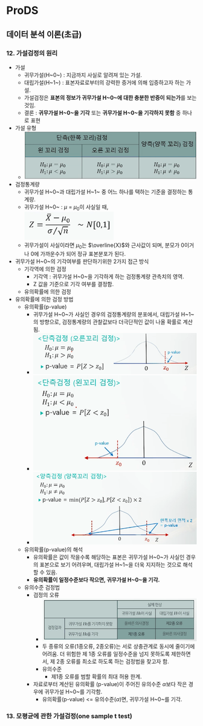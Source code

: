 # ProDS
## 데이터 분석 이론(초급) 
### 12. 가설검정의 원리
* 가설
  * 귀무가설(H~0~) : 지금까지 사실로 알려져 있는 가설.
  * 대립가설(H~1~) : 표본자료로부터의 강력한 증거에 의해 입증하고자 하는 가설.
  * 가설검정은 **표본의 정보가 귀무가설 H~0~에 대한 충분한 반증이 되는가**를 보는 것임.
  * 결론 : **귀무가설 H~0~을 기각** 또는 **귀무가설 H~0~을 기각하지 못함** 중 하나로 표현
* 가설 유형
  * ![가설유형](../images/20230308_가설유형.png)
* 검정통계량
  * 귀무가설 H~0~과 대립가설 H~1~ 중 어느 하나를 택하는 기준을 결정하는 통계량.
  * 귀무가설 H~0~ : $\mu$ = $\mu_0$이 사실일 때,
    ![검정통계량표본분포](../images/20230308_검정통계량.png)
  * 귀무가설이 사실이라면 $\mu_0$는 $\overline{X}$와 근사값이 되며, 분모가 0이거나 0에 가까운수가 되어 정규 표본분포가 된다.
* 귀무가설 H~0~의 기각여부를 판단하기위한 2가지 접근 방식
  * 기각역에 의한 검정
    * 기각역 : 귀무가설 H~0~을 기각하게 하는 검정통계량 관측치의 영역.
    * Z 값을 기준으로 기각 여부를 결정함.
  * 유의확률에 의한 검정
* 유의확률에 의한 검정 방법
  * 유의확률(p-value)
    * 귀무가설 H~0~가 사실인 경우의 검정통계량의 분포에서, 대립가설 H~1~의 방향으로, 검정통계량의 관찰값보다 더극단적인 값이 나올 확률로 계산됨.
    * ![오른쪽꼬리](../images/20230308_오른쪽꼬리.png)
    * ![왼쪽꼬리](../images/20230308_왼쪽꼬리.png)
    * ![양측검정](../images/20230308_양측검정.png)
  * 유의확률(p-value)의 해석
    * 유의확률은 값이 작을수록 해당하는 표본은 귀무가설 H~0~가 사실인 경우의 표본으로 보기 어려우며, 대립가설 H~1~을 더욱 지지하는 것으로 해석할 수 있음.
    * **유의확률이 일정수준보다 작으면, 귀무가설 H~0~을 기각.**
  * 유의수준 검정법
    * 검정의 오류
      * ![검정의 오류](../images/20230308_검정오류.png)
      * 두 종류의 오류(1종오류, 2종오류)는 서로 상충관계로 동시에 줄이기에 어려움. 더 위험한 제 1종 오류를 일정수준을 넘지 못하도록 제한하면서, 제 2종 오류를 최소로 하도록 하는 검정법을 찾고자 함.
      * 유의수준
        * 제1종 오류를 범할 확률의 최대 허용 한계.
    * 자료로부터 계산된 유의확률 (p-value)이 주어진 유의수준 $\alpha$보다 작은 경우에 귀무가설 H~0~를 기각함.
      * 유의확률(p-value) <= 유의수준($\alpha$)면, 귀무가설 H~0~를 기각.

### 13. 모평균에 관한 가설검정(one sample t test)
